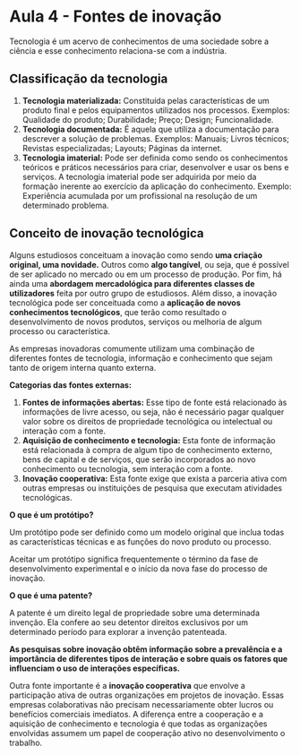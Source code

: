 # Aula 4 - Fontes de inovação

Tecnologia é um acervo de conhecimentos de uma sociedade sobre a ciência e esse conhecimento relaciona-se com a indústria.

## Classificação da tecnologia

1. **Tecnologia materializada:** Constituída pelas características de um produto final e pelos equipamentos utilizados nos processos. Exemplos: Qualidade do produto; Durabilidade; Preço; Design; Funcionalidade.
2. **Tecnologia documentada:** É aquela que utiliza a documentação para descrever a solução de problemas. Exemplos: Manuais; Livros técnicos; Revistas especializadas; Layouts; Páginas da internet.
3. **Tecnologia imaterial:** Pode ser definida como sendo os conhecimentos teóricos e práticos necessários para criar, desenvolver e usar os bens e serviços. A tecnologia imaterial pode ser adquirida por meio da formação inerente ao exercício da aplicação do conhecimento. Exemplo: Experiência acumulada por um profissional na resolução de um determinado problema.

## Conceito de inovação tecnológica

Alguns estudiosos conceituam a inovação como sendo **uma criação original, uma novidade.** Outros como **algo tangível**, ou seja, que é possível de ser aplicado no mercado ou em um processo de produção. Por fim, há ainda uma **abordagem mercadológica para diferentes classes de utilizadores** feita por outro grupo de estudiosos. Além disso, a inovação tecnológica pode ser conceituada como a **aplicação de novos conhecimentos tecnológicos**, que terão como resultado o desenvolvimento de novos produtos, serviços ou melhoria de algum processo ou característica.

As empresas inovadoras comumente utilizam uma combinação de diferentes fontes de tecnologia, informação e conhecimento que sejam tanto de origem interna quanto externa.

**Categorias das fontes externas:**

1. **Fontes de informações abertas:** Esse tipo de fonte está relacionado às informações de livre acesso, ou seja, não é necessário pagar qualquer valor sobre os direitos de propriedade tecnológica ou intelectual ou interação com a fonte.
2. **Aquisição de conhecimento e tecnologia:** Esta fonte de informação está relacionada à compra de algum tipo de conhecimento externo, bens de capital e de serviços, que serão incorporados ao novo conhecimento ou tecnologia, sem interação com a fonte.
3. **Inovação cooperativa:** Esta fonte exige que exista a parceria ativa com outras empresas ou instituições de pesquisa que executam atividades tecnológicas.

**O que é um protótipo?**

Um protótipo pode ser definido como um modelo original que inclua todas as características técnicas e as funções do novo produto ou processo.

Aceitar um protótipo significa frequentemente o término da fase de desenvolvimento experimental e o início da nova fase do processo de inovação.

**O que é uma patente?**

A patente é um direito legal de propriedade sobre uma determinada invenção.
Ela confere ao seu detentor direitos exclusivos por um determinado período para explorar a invenção patenteada.

**As pesquisas sobre inovação obtêm informação sobre a prevalência e a importância de diferentes tipos de interação e sobre quais os fatores que influenciam o uso de interações específicas.**

Outra fonte importante é a **inovação cooperativa** que envolve a participação ativa de outras organizações em projetos de inovação. Essas empresas colaborativas não precisam necessariamente obter lucros ou benefícios comerciais imediatos. A diferença entre a cooperação e a aquisição de conhecimento e tecnologia é que todas as organizações envolvidas assumem um papel de cooperação ativo no desenvolvimento o trabalho.